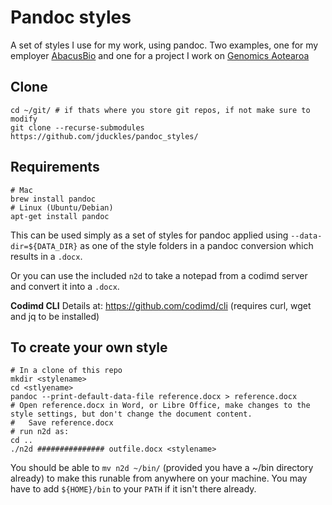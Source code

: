 # Pandoc styles 

A set of styles I use for my work, using pandoc. Two examples, one for my employer 
[AbacusBio](https://abacusbio.com) and one for a project I work on [Genomics Aotearoa](https://genomics-aotearoa.org.nz)


## Clone

```
cd ~/git/ # if thats where you store git repos, if not make sure to modify 
git clone --recurse-submodules https://github.com/jduckles/pandoc_styles/
```

## Requirements

```
# Mac 
brew install pandoc 
# Linux (Ubuntu/Debian)
apt-get install pandoc
```

This can be used simply as a set of styles for pandoc applied using `--data-dir=${DATA_DIR}` as one of the style folders in a pandoc conversion which results in a `.docx`. 

Or you can use the included `n2d` to take a notepad from a codimd server and convert it into a `.docx`.

**Codimd CLI** Details at: https://github.com/codimd/cli (requires curl, wget and jq to be installed)

## To create your own style

```
# In a clone of this repo 
mkdir <stylename>
cd <stlyename>
pandoc --print-default-data-file reference.docx > reference.docx
# Open reference.docx in Word, or Libre Office, make changes to the style settings, but don't change the document content.
#   Save reference.docx
# run n2d as:
cd ..
./n2d ############### outfile.docx <stylename>
```

You should be able to `mv n2d ~/bin/` (provided you have a ~/bin directory already) to make this runable from anywhere on your machine.
You may have to add `${HOME}/bin` to your `PATH` if it isn't there already. 

